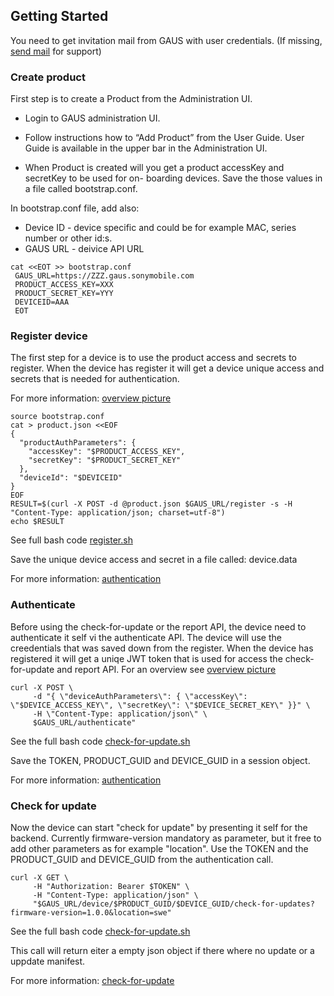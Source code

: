 ## Getting Started

You need to get invitation mail from GAUS with user credentials. 
(If missing, [send mail](mailto:gaus@sonymobile.com) for support)

### Create product

First step is to create a Product from the Administration UI. 

* Login to GAUS administration UI.

* Follow instructions how to “Add Product” from the User Guide.
 User Guide is available in the upper bar in the Administration UI.

* When Product is created will you get a product accessKey and secretKey to be used for on-
boarding devices. Save the those values in a file called bootstrap.conf.
 
In bootstrap.conf file, add also:
* Device ID - device specific and could be for example MAC, series number or other id:s.
* GAUS URL - deivice API URL

```
cat <<EOT >> bootstrap.conf
 GAUS_URL=https://ZZZ.gaus.sonymobile.com
 PRODUCT_ACCESS_KEY=XXX
 PRODUCT_SECRET_KEY=YYY
 DEVICEID=AAA
 EOT
```

### Register device

The first step for a device is to use the product access and secrets to register.
When the device has register it will get a device unique access and secrets that
is needed for authentication.  

For more information: [overview picture](../docs/overview.md)
```
source bootstrap.conf
cat > product.json <<EOF
{
  "productAuthParameters": {
    "accessKey": "$PRODUCT_ACCESS_KEY",
    "secretKey": "$PRODUCT_SECRET_KEY"
  },
  "deviceId": "$DEVICEID"
}
EOF
RESULT=$(curl -X POST -d @product.json $GAUS_URL/register -s -H "Content-Type: application/json; charset=utf-8")
echo $RESULT
```
See full bash code [register.sh](curl/register.sh)

Save the unique device access and secret in a file called: device.data

For more information: [authentication](../docs/authentication.md)

### Authenticate
Before using the check-for-update or the report API, the device need to authenticate it self vi the authenticate API.
The device will use the creedentials that was saved down from the register. When the device has registered it will
get a uniqe JWT token that is used for access the check-for-update and report API. For an overview see [overview picture](../docs/overview.md)

```
curl -X POST \
     -d "{ \"deviceAuthParameters\": { \"accessKey\": \"$DEVICE_ACCESS_KEY\", \"secretKey\": \"$DEVICE_SECRET_KEY\" }}" \
     -H \"Content-Type: application/json\" \
     $GAUS_URL/authenticate"

```
See the full bash code [check-for-update.sh](curl/check-for-update.sh)

Save the TOKEN, PRODUCT_GUID and DEVICE_GUID in a session object.

For more information: [authentication](../docs/authentication.md)
### Check for update

Now the device can start "check for update" by presenting it self for the backend. Currently firmware-version
mandatory as parameter, but it free to add other parameters as for example "location".
Use the TOKEN and the PRODUCT_GUID and DEVICE_GUID from the authentication call.

```
curl -X GET \
     -H "Authorization: Bearer $TOKEN" \
     -H "Content-Type: application/json" \
     "$GAUS_URL/device/$PRODUCT_GUID/$DEVICE_GUID/check-for-updates?firmware-version=1.0.0&location=swe"
```
See the full bash code [check-for-update.sh](curl/check-for-update.sh)

This call will return eiter a empty json object if there where no update or a uppdate manifest.

For more information: [check-for-update](../docs/check-for-update.md)


